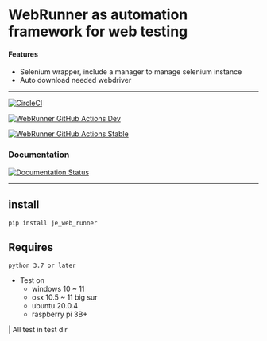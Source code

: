 # WebRunner as automation framework for web testing

#### Features

* Selenium wrapper, include a manager to manage selenium instance
* Auto download needed webdriver

---

[![CircleCI](https://circleci.com/gh/JE-Chen/WebRunner/tree/main.svg?style=svg)](https://circleci.com/gh/JE-Chen/WebRunner/tree/main)

[![WebRunner GitHub Actions Dev](https://github.com/JE-Chen/WebRunner/actions/workflows/webrunner-github-actions_dev.yml/badge.svg)](https://github.com/JE-Chen/WebRunner/actions/workflows/webrunner-github-actions_dev.yml)

[![WebRunner GitHub Actions Stable](https://github.com/JE-Chen/WebRunner/actions/workflows/webrunner-github-actions_stable.yml/badge.svg)](https://github.com/JE-Chen/WebRunner/actions/workflows/webrunner-github-actions_stable.yml)

### Documentation

[![Documentation Status](https://readthedocs.org/projects/webrunner-dev/badge/?version=latest)](https://webrunner-dev.readthedocs.io/en/latest/?badge=latest)

---

## install

```
pip install je_web_runner
```

## Requires

```
python 3.7 or later
```

* Test on
    * windows 10 ~ 11
    * osx 10.5 ~ 11 big sur
    * ubuntu 20.0.4
    * raspberry pi 3B+

| All test in test dir